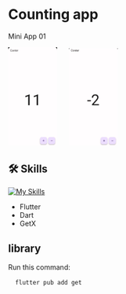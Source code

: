 
# Counting app

Mini App 01 

<img src="https://github.com/Teerapoom/Counting-app-Flutter-Getx-/blob/main/image_git/%2B.jpg" width="100" style="margin-right: 20px;"/>
<img src="https://github.com/Teerapoom/Counting-app-Flutter-Getx-/blob/main/image_git/-.jpg" width="100" style="margin-right: 20px;"/>

## 🛠 Skills
[![My Skills](https://skillicons.dev/icons?i=flutter&perline=3)](https://skillicons.dev)
- Flutter
-   Dart
- GetX
## library

Run this command:

```bash
  flutter pub add get
```


